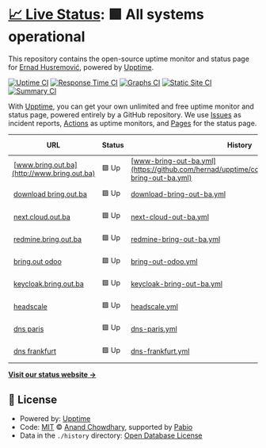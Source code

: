 # [📈 Live Status](https://hernad.github.io/upptime): <!--live status--> **🟩 All systems operational**

This repository contains the open-source uptime monitor and status page for [Ernad Husremović](https://www.linkedin.com/in/hernad), powered by [Upptime](https://github.com/upptime/upptime).

[![Uptime CI](https://github.com/hernad/upptime/workflows/Uptime%20CI/badge.svg)](https://github.com/hernad/upptime/actions?query=workflow%3A%22Uptime+CI%22)
[![Response Time CI](https://github.com/hernad/upptime/workflows/Response%20Time%20CI/badge.svg)](https://github.com/hernad/upptime/actions?query=workflow%3A%22Response+Time+CI%22)
[![Graphs CI](https://github.com/hernad/upptime/workflows/Graphs%20CI/badge.svg)](https://github.com/hernad/upptime/actions?query=workflow%3A%22Graphs+CI%22)
[![Static Site CI](https://github.com/hernad/upptime/workflows/Static%20Site%20CI/badge.svg)](https://github.com/hernad/upptime/actions?query=workflow%3A%22Static+Site+CI%22)
[![Summary CI](https://github.com/hernad/upptime/workflows/Summary%20CI/badge.svg)](https://github.com/hernad/upptime/actions?query=workflow%3A%22Summary+CI%22)

With [Upptime](https://upptime.js.org), you can get your own unlimited and free uptime monitor and status page, powered entirely by a GitHub repository. We use [Issues](https://github.com/hernad/upptime/issues) as incident reports, [Actions](https://github.com/hernad/upptime/actions) as uptime monitors, and [Pages](https://hernad.github.io/upptime) for the status page.

<!--start: status pages-->
<!-- This summary is generated by Upptime (https://github.com/upptime/upptime) -->
<!-- Do not edit this manually, your changes will be overwritten -->
<!-- prettier-ignore -->
| URL | Status | History | Response Time | Uptime |
| --- | ------ | ------- | ------------- | ------ |
| <img alt="" src="https://icons.duckduckgo.com/ip3/www.bring.out.ba.ico" height="13"> [www.bring.out.ba](http://www.bring.out.ba) | 🟩 Up | [www-bring-out-ba.yml](https://github.com/hernad/upptime/commits/HEAD/history/www-bring-out-ba.yml) | <details><summary><img alt="Response time graph" src="./graphs/www-bring-out-ba/response-time-week.png" height="20"> 1480ms</summary><br><a href="https://status.bring.out.ba/history/www-bring-out-ba"><img alt="Response time 1639" src="https://img.shields.io/endpoint?url=https%3A%2F%2Fraw.githubusercontent.com%2Fhernad%2Fupptime%2FHEAD%2Fapi%2Fwww-bring-out-ba%2Fresponse-time.json"></a><br><a href="https://status.bring.out.ba/history/www-bring-out-ba"><img alt="24-hour response time 1716" src="https://img.shields.io/endpoint?url=https%3A%2F%2Fraw.githubusercontent.com%2Fhernad%2Fupptime%2FHEAD%2Fapi%2Fwww-bring-out-ba%2Fresponse-time-day.json"></a><br><a href="https://status.bring.out.ba/history/www-bring-out-ba"><img alt="7-day response time 1480" src="https://img.shields.io/endpoint?url=https%3A%2F%2Fraw.githubusercontent.com%2Fhernad%2Fupptime%2FHEAD%2Fapi%2Fwww-bring-out-ba%2Fresponse-time-week.json"></a><br><a href="https://status.bring.out.ba/history/www-bring-out-ba"><img alt="30-day response time 1659" src="https://img.shields.io/endpoint?url=https%3A%2F%2Fraw.githubusercontent.com%2Fhernad%2Fupptime%2FHEAD%2Fapi%2Fwww-bring-out-ba%2Fresponse-time-month.json"></a><br><a href="https://status.bring.out.ba/history/www-bring-out-ba"><img alt="1-year response time 1639" src="https://img.shields.io/endpoint?url=https%3A%2F%2Fraw.githubusercontent.com%2Fhernad%2Fupptime%2FHEAD%2Fapi%2Fwww-bring-out-ba%2Fresponse-time-year.json"></a></details> | <details><summary><a href="https://status.bring.out.ba/history/www-bring-out-ba">100.00%</a></summary><a href="https://status.bring.out.ba/history/www-bring-out-ba"><img alt="All-time uptime 99.60%" src="https://img.shields.io/endpoint?url=https%3A%2F%2Fraw.githubusercontent.com%2Fhernad%2Fupptime%2FHEAD%2Fapi%2Fwww-bring-out-ba%2Fuptime.json"></a><br><a href="https://status.bring.out.ba/history/www-bring-out-ba"><img alt="24-hour uptime 100.00%" src="https://img.shields.io/endpoint?url=https%3A%2F%2Fraw.githubusercontent.com%2Fhernad%2Fupptime%2FHEAD%2Fapi%2Fwww-bring-out-ba%2Fuptime-day.json"></a><br><a href="https://status.bring.out.ba/history/www-bring-out-ba"><img alt="7-day uptime 100.00%" src="https://img.shields.io/endpoint?url=https%3A%2F%2Fraw.githubusercontent.com%2Fhernad%2Fupptime%2FHEAD%2Fapi%2Fwww-bring-out-ba%2Fuptime-week.json"></a><br><a href="https://status.bring.out.ba/history/www-bring-out-ba"><img alt="30-day uptime 100.00%" src="https://img.shields.io/endpoint?url=https%3A%2F%2Fraw.githubusercontent.com%2Fhernad%2Fupptime%2FHEAD%2Fapi%2Fwww-bring-out-ba%2Fuptime-month.json"></a><br><a href="https://status.bring.out.ba/history/www-bring-out-ba"><img alt="1-year uptime 99.60%" src="https://img.shields.io/endpoint?url=https%3A%2F%2Fraw.githubusercontent.com%2Fhernad%2Fupptime%2FHEAD%2Fapi%2Fwww-bring-out-ba%2Fuptime-year.json"></a></details>
| <img alt="" src="https://icons.duckduckgo.com/ip3/download.bring.out.ba.ico" height="13"> [download bring.out.ba](http://download.bring.out.ba/host.txt) | 🟩 Up | [download-bring-out-ba.yml](https://github.com/hernad/upptime/commits/HEAD/history/download-bring-out-ba.yml) | <details><summary><img alt="Response time graph" src="./graphs/download-bring-out-ba/response-time-week.png" height="20"> 597ms</summary><br><a href="https://status.bring.out.ba/history/download-bring-out-ba"><img alt="Response time 726" src="https://img.shields.io/endpoint?url=https%3A%2F%2Fraw.githubusercontent.com%2Fhernad%2Fupptime%2FHEAD%2Fapi%2Fdownload-bring-out-ba%2Fresponse-time.json"></a><br><a href="https://status.bring.out.ba/history/download-bring-out-ba"><img alt="24-hour response time 1091" src="https://img.shields.io/endpoint?url=https%3A%2F%2Fraw.githubusercontent.com%2Fhernad%2Fupptime%2FHEAD%2Fapi%2Fdownload-bring-out-ba%2Fresponse-time-day.json"></a><br><a href="https://status.bring.out.ba/history/download-bring-out-ba"><img alt="7-day response time 597" src="https://img.shields.io/endpoint?url=https%3A%2F%2Fraw.githubusercontent.com%2Fhernad%2Fupptime%2FHEAD%2Fapi%2Fdownload-bring-out-ba%2Fresponse-time-week.json"></a><br><a href="https://status.bring.out.ba/history/download-bring-out-ba"><img alt="30-day response time 599" src="https://img.shields.io/endpoint?url=https%3A%2F%2Fraw.githubusercontent.com%2Fhernad%2Fupptime%2FHEAD%2Fapi%2Fdownload-bring-out-ba%2Fresponse-time-month.json"></a><br><a href="https://status.bring.out.ba/history/download-bring-out-ba"><img alt="1-year response time 726" src="https://img.shields.io/endpoint?url=https%3A%2F%2Fraw.githubusercontent.com%2Fhernad%2Fupptime%2FHEAD%2Fapi%2Fdownload-bring-out-ba%2Fresponse-time-year.json"></a></details> | <details><summary><a href="https://status.bring.out.ba/history/download-bring-out-ba">100.00%</a></summary><a href="https://status.bring.out.ba/history/download-bring-out-ba"><img alt="All-time uptime 99.60%" src="https://img.shields.io/endpoint?url=https%3A%2F%2Fraw.githubusercontent.com%2Fhernad%2Fupptime%2FHEAD%2Fapi%2Fdownload-bring-out-ba%2Fuptime.json"></a><br><a href="https://status.bring.out.ba/history/download-bring-out-ba"><img alt="24-hour uptime 100.00%" src="https://img.shields.io/endpoint?url=https%3A%2F%2Fraw.githubusercontent.com%2Fhernad%2Fupptime%2FHEAD%2Fapi%2Fdownload-bring-out-ba%2Fuptime-day.json"></a><br><a href="https://status.bring.out.ba/history/download-bring-out-ba"><img alt="7-day uptime 100.00%" src="https://img.shields.io/endpoint?url=https%3A%2F%2Fraw.githubusercontent.com%2Fhernad%2Fupptime%2FHEAD%2Fapi%2Fdownload-bring-out-ba%2Fuptime-week.json"></a><br><a href="https://status.bring.out.ba/history/download-bring-out-ba"><img alt="30-day uptime 100.00%" src="https://img.shields.io/endpoint?url=https%3A%2F%2Fraw.githubusercontent.com%2Fhernad%2Fupptime%2FHEAD%2Fapi%2Fdownload-bring-out-ba%2Fuptime-month.json"></a><br><a href="https://status.bring.out.ba/history/download-bring-out-ba"><img alt="1-year uptime 99.60%" src="https://img.shields.io/endpoint?url=https%3A%2F%2Fraw.githubusercontent.com%2Fhernad%2Fupptime%2FHEAD%2Fapi%2Fdownload-bring-out-ba%2Fuptime-year.json"></a></details>
| <img alt="" src="https://icons.duckduckgo.com/ip3/next.cloud.out.ba.ico" height="13"> [next.cloud.out.ba](https://next.cloud.out.ba/s/NPAyfsYPeStzDTN/download) | 🟩 Up | [next-cloud-out-ba.yml](https://github.com/hernad/upptime/commits/HEAD/history/next-cloud-out-ba.yml) | <details><summary><img alt="Response time graph" src="./graphs/next-cloud-out-ba/response-time-week.png" height="20"> 1652ms</summary><br><a href="https://status.bring.out.ba/history/next-cloud-out-ba"><img alt="Response time 1533" src="https://img.shields.io/endpoint?url=https%3A%2F%2Fraw.githubusercontent.com%2Fhernad%2Fupptime%2FHEAD%2Fapi%2Fnext-cloud-out-ba%2Fresponse-time.json"></a><br><a href="https://status.bring.out.ba/history/next-cloud-out-ba"><img alt="24-hour response time 2263" src="https://img.shields.io/endpoint?url=https%3A%2F%2Fraw.githubusercontent.com%2Fhernad%2Fupptime%2FHEAD%2Fapi%2Fnext-cloud-out-ba%2Fresponse-time-day.json"></a><br><a href="https://status.bring.out.ba/history/next-cloud-out-ba"><img alt="7-day response time 1652" src="https://img.shields.io/endpoint?url=https%3A%2F%2Fraw.githubusercontent.com%2Fhernad%2Fupptime%2FHEAD%2Fapi%2Fnext-cloud-out-ba%2Fresponse-time-week.json"></a><br><a href="https://status.bring.out.ba/history/next-cloud-out-ba"><img alt="30-day response time 1578" src="https://img.shields.io/endpoint?url=https%3A%2F%2Fraw.githubusercontent.com%2Fhernad%2Fupptime%2FHEAD%2Fapi%2Fnext-cloud-out-ba%2Fresponse-time-month.json"></a><br><a href="https://status.bring.out.ba/history/next-cloud-out-ba"><img alt="1-year response time 1533" src="https://img.shields.io/endpoint?url=https%3A%2F%2Fraw.githubusercontent.com%2Fhernad%2Fupptime%2FHEAD%2Fapi%2Fnext-cloud-out-ba%2Fresponse-time-year.json"></a></details> | <details><summary><a href="https://status.bring.out.ba/history/next-cloud-out-ba">100.00%</a></summary><a href="https://status.bring.out.ba/history/next-cloud-out-ba"><img alt="All-time uptime 99.57%" src="https://img.shields.io/endpoint?url=https%3A%2F%2Fraw.githubusercontent.com%2Fhernad%2Fupptime%2FHEAD%2Fapi%2Fnext-cloud-out-ba%2Fuptime.json"></a><br><a href="https://status.bring.out.ba/history/next-cloud-out-ba"><img alt="24-hour uptime 100.00%" src="https://img.shields.io/endpoint?url=https%3A%2F%2Fraw.githubusercontent.com%2Fhernad%2Fupptime%2FHEAD%2Fapi%2Fnext-cloud-out-ba%2Fuptime-day.json"></a><br><a href="https://status.bring.out.ba/history/next-cloud-out-ba"><img alt="7-day uptime 100.00%" src="https://img.shields.io/endpoint?url=https%3A%2F%2Fraw.githubusercontent.com%2Fhernad%2Fupptime%2FHEAD%2Fapi%2Fnext-cloud-out-ba%2Fuptime-week.json"></a><br><a href="https://status.bring.out.ba/history/next-cloud-out-ba"><img alt="30-day uptime 100.00%" src="https://img.shields.io/endpoint?url=https%3A%2F%2Fraw.githubusercontent.com%2Fhernad%2Fupptime%2FHEAD%2Fapi%2Fnext-cloud-out-ba%2Fuptime-month.json"></a><br><a href="https://status.bring.out.ba/history/next-cloud-out-ba"><img alt="1-year uptime 99.57%" src="https://img.shields.io/endpoint?url=https%3A%2F%2Fraw.githubusercontent.com%2Fhernad%2Fupptime%2FHEAD%2Fapi%2Fnext-cloud-out-ba%2Fuptime-year.json"></a></details>
| <img alt="" src="https://icons.duckduckgo.com/ip3/redmine.bring.out.ba.ico" height="13"> [redmine.bring.out.ba](https://redmine.bring.out.ba/) | 🟩 Up | [redmine-bring-out-ba.yml](https://github.com/hernad/upptime/commits/HEAD/history/redmine-bring-out-ba.yml) | <details><summary><img alt="Response time graph" src="./graphs/redmine-bring-out-ba/response-time-week.png" height="20"> 777ms</summary><br><a href="https://status.bring.out.ba/history/redmine-bring-out-ba"><img alt="Response time 857" src="https://img.shields.io/endpoint?url=https%3A%2F%2Fraw.githubusercontent.com%2Fhernad%2Fupptime%2FHEAD%2Fapi%2Fredmine-bring-out-ba%2Fresponse-time.json"></a><br><a href="https://status.bring.out.ba/history/redmine-bring-out-ba"><img alt="24-hour response time 1003" src="https://img.shields.io/endpoint?url=https%3A%2F%2Fraw.githubusercontent.com%2Fhernad%2Fupptime%2FHEAD%2Fapi%2Fredmine-bring-out-ba%2Fresponse-time-day.json"></a><br><a href="https://status.bring.out.ba/history/redmine-bring-out-ba"><img alt="7-day response time 777" src="https://img.shields.io/endpoint?url=https%3A%2F%2Fraw.githubusercontent.com%2Fhernad%2Fupptime%2FHEAD%2Fapi%2Fredmine-bring-out-ba%2Fresponse-time-week.json"></a><br><a href="https://status.bring.out.ba/history/redmine-bring-out-ba"><img alt="30-day response time 787" src="https://img.shields.io/endpoint?url=https%3A%2F%2Fraw.githubusercontent.com%2Fhernad%2Fupptime%2FHEAD%2Fapi%2Fredmine-bring-out-ba%2Fresponse-time-month.json"></a><br><a href="https://status.bring.out.ba/history/redmine-bring-out-ba"><img alt="1-year response time 857" src="https://img.shields.io/endpoint?url=https%3A%2F%2Fraw.githubusercontent.com%2Fhernad%2Fupptime%2FHEAD%2Fapi%2Fredmine-bring-out-ba%2Fresponse-time-year.json"></a></details> | <details><summary><a href="https://status.bring.out.ba/history/redmine-bring-out-ba">100.00%</a></summary><a href="https://status.bring.out.ba/history/redmine-bring-out-ba"><img alt="All-time uptime 99.69%" src="https://img.shields.io/endpoint?url=https%3A%2F%2Fraw.githubusercontent.com%2Fhernad%2Fupptime%2FHEAD%2Fapi%2Fredmine-bring-out-ba%2Fuptime.json"></a><br><a href="https://status.bring.out.ba/history/redmine-bring-out-ba"><img alt="24-hour uptime 100.00%" src="https://img.shields.io/endpoint?url=https%3A%2F%2Fraw.githubusercontent.com%2Fhernad%2Fupptime%2FHEAD%2Fapi%2Fredmine-bring-out-ba%2Fuptime-day.json"></a><br><a href="https://status.bring.out.ba/history/redmine-bring-out-ba"><img alt="7-day uptime 100.00%" src="https://img.shields.io/endpoint?url=https%3A%2F%2Fraw.githubusercontent.com%2Fhernad%2Fupptime%2FHEAD%2Fapi%2Fredmine-bring-out-ba%2Fuptime-week.json"></a><br><a href="https://status.bring.out.ba/history/redmine-bring-out-ba"><img alt="30-day uptime 100.00%" src="https://img.shields.io/endpoint?url=https%3A%2F%2Fraw.githubusercontent.com%2Fhernad%2Fupptime%2FHEAD%2Fapi%2Fredmine-bring-out-ba%2Fuptime-month.json"></a><br><a href="https://status.bring.out.ba/history/redmine-bring-out-ba"><img alt="1-year uptime 99.69%" src="https://img.shields.io/endpoint?url=https%3A%2F%2Fraw.githubusercontent.com%2Fhernad%2Fupptime%2FHEAD%2Fapi%2Fredmine-bring-out-ba%2Fuptime-year.json"></a></details>
| <img alt="" src="https://icons.duckduckgo.com/ip3/bringout.odoo.cloud.out.ba.ico" height="13"> [bring.out odoo](https://bringout.odoo.cloud.out.ba/) | 🟩 Up | [bring-out-odoo.yml](https://github.com/hernad/upptime/commits/HEAD/history/bring-out-odoo.yml) | <details><summary><img alt="Response time graph" src="./graphs/bring-out-odoo/response-time-week.png" height="20"> 1380ms</summary><br><a href="https://status.bring.out.ba/history/bring-out-odoo"><img alt="Response time 1331" src="https://img.shields.io/endpoint?url=https%3A%2F%2Fraw.githubusercontent.com%2Fhernad%2Fupptime%2FHEAD%2Fapi%2Fbring-out-odoo%2Fresponse-time.json"></a><br><a href="https://status.bring.out.ba/history/bring-out-odoo"><img alt="24-hour response time 1547" src="https://img.shields.io/endpoint?url=https%3A%2F%2Fraw.githubusercontent.com%2Fhernad%2Fupptime%2FHEAD%2Fapi%2Fbring-out-odoo%2Fresponse-time-day.json"></a><br><a href="https://status.bring.out.ba/history/bring-out-odoo"><img alt="7-day response time 1380" src="https://img.shields.io/endpoint?url=https%3A%2F%2Fraw.githubusercontent.com%2Fhernad%2Fupptime%2FHEAD%2Fapi%2Fbring-out-odoo%2Fresponse-time-week.json"></a><br><a href="https://status.bring.out.ba/history/bring-out-odoo"><img alt="30-day response time 1342" src="https://img.shields.io/endpoint?url=https%3A%2F%2Fraw.githubusercontent.com%2Fhernad%2Fupptime%2FHEAD%2Fapi%2Fbring-out-odoo%2Fresponse-time-month.json"></a><br><a href="https://status.bring.out.ba/history/bring-out-odoo"><img alt="1-year response time 1331" src="https://img.shields.io/endpoint?url=https%3A%2F%2Fraw.githubusercontent.com%2Fhernad%2Fupptime%2FHEAD%2Fapi%2Fbring-out-odoo%2Fresponse-time-year.json"></a></details> | <details><summary><a href="https://status.bring.out.ba/history/bring-out-odoo">100.00%</a></summary><a href="https://status.bring.out.ba/history/bring-out-odoo"><img alt="All-time uptime 99.65%" src="https://img.shields.io/endpoint?url=https%3A%2F%2Fraw.githubusercontent.com%2Fhernad%2Fupptime%2FHEAD%2Fapi%2Fbring-out-odoo%2Fuptime.json"></a><br><a href="https://status.bring.out.ba/history/bring-out-odoo"><img alt="24-hour uptime 100.00%" src="https://img.shields.io/endpoint?url=https%3A%2F%2Fraw.githubusercontent.com%2Fhernad%2Fupptime%2FHEAD%2Fapi%2Fbring-out-odoo%2Fuptime-day.json"></a><br><a href="https://status.bring.out.ba/history/bring-out-odoo"><img alt="7-day uptime 100.00%" src="https://img.shields.io/endpoint?url=https%3A%2F%2Fraw.githubusercontent.com%2Fhernad%2Fupptime%2FHEAD%2Fapi%2Fbring-out-odoo%2Fuptime-week.json"></a><br><a href="https://status.bring.out.ba/history/bring-out-odoo"><img alt="30-day uptime 100.00%" src="https://img.shields.io/endpoint?url=https%3A%2F%2Fraw.githubusercontent.com%2Fhernad%2Fupptime%2FHEAD%2Fapi%2Fbring-out-odoo%2Fuptime-month.json"></a><br><a href="https://status.bring.out.ba/history/bring-out-odoo"><img alt="1-year uptime 99.65%" src="https://img.shields.io/endpoint?url=https%3A%2F%2Fraw.githubusercontent.com%2Fhernad%2Fupptime%2FHEAD%2Fapi%2Fbring-out-odoo%2Fuptime-year.json"></a></details>
| <img alt="" src="https://icons.duckduckgo.com/ip3/keycloak.cloud.out.ba.ico" height="13"> [keycloak.bring.out.ba](https://keycloak.cloud.out.ba/) | 🟩 Up | [keycloak-bring-out-ba.yml](https://github.com/hernad/upptime/commits/HEAD/history/keycloak-bring-out-ba.yml) | <details><summary><img alt="Response time graph" src="./graphs/keycloak-bring-out-ba/response-time-week.png" height="20"> 1355ms</summary><br><a href="https://status.bring.out.ba/history/keycloak-bring-out-ba"><img alt="Response time 1251" src="https://img.shields.io/endpoint?url=https%3A%2F%2Fraw.githubusercontent.com%2Fhernad%2Fupptime%2FHEAD%2Fapi%2Fkeycloak-bring-out-ba%2Fresponse-time.json"></a><br><a href="https://status.bring.out.ba/history/keycloak-bring-out-ba"><img alt="24-hour response time 2135" src="https://img.shields.io/endpoint?url=https%3A%2F%2Fraw.githubusercontent.com%2Fhernad%2Fupptime%2FHEAD%2Fapi%2Fkeycloak-bring-out-ba%2Fresponse-time-day.json"></a><br><a href="https://status.bring.out.ba/history/keycloak-bring-out-ba"><img alt="7-day response time 1355" src="https://img.shields.io/endpoint?url=https%3A%2F%2Fraw.githubusercontent.com%2Fhernad%2Fupptime%2FHEAD%2Fapi%2Fkeycloak-bring-out-ba%2Fresponse-time-week.json"></a><br><a href="https://status.bring.out.ba/history/keycloak-bring-out-ba"><img alt="30-day response time 1292" src="https://img.shields.io/endpoint?url=https%3A%2F%2Fraw.githubusercontent.com%2Fhernad%2Fupptime%2FHEAD%2Fapi%2Fkeycloak-bring-out-ba%2Fresponse-time-month.json"></a><br><a href="https://status.bring.out.ba/history/keycloak-bring-out-ba"><img alt="1-year response time 1251" src="https://img.shields.io/endpoint?url=https%3A%2F%2Fraw.githubusercontent.com%2Fhernad%2Fupptime%2FHEAD%2Fapi%2Fkeycloak-bring-out-ba%2Fresponse-time-year.json"></a></details> | <details><summary><a href="https://status.bring.out.ba/history/keycloak-bring-out-ba">100.00%</a></summary><a href="https://status.bring.out.ba/history/keycloak-bring-out-ba"><img alt="All-time uptime 99.66%" src="https://img.shields.io/endpoint?url=https%3A%2F%2Fraw.githubusercontent.com%2Fhernad%2Fupptime%2FHEAD%2Fapi%2Fkeycloak-bring-out-ba%2Fuptime.json"></a><br><a href="https://status.bring.out.ba/history/keycloak-bring-out-ba"><img alt="24-hour uptime 100.00%" src="https://img.shields.io/endpoint?url=https%3A%2F%2Fraw.githubusercontent.com%2Fhernad%2Fupptime%2FHEAD%2Fapi%2Fkeycloak-bring-out-ba%2Fuptime-day.json"></a><br><a href="https://status.bring.out.ba/history/keycloak-bring-out-ba"><img alt="7-day uptime 100.00%" src="https://img.shields.io/endpoint?url=https%3A%2F%2Fraw.githubusercontent.com%2Fhernad%2Fupptime%2FHEAD%2Fapi%2Fkeycloak-bring-out-ba%2Fuptime-week.json"></a><br><a href="https://status.bring.out.ba/history/keycloak-bring-out-ba"><img alt="30-day uptime 100.00%" src="https://img.shields.io/endpoint?url=https%3A%2F%2Fraw.githubusercontent.com%2Fhernad%2Fupptime%2FHEAD%2Fapi%2Fkeycloak-bring-out-ba%2Fuptime-month.json"></a><br><a href="https://status.bring.out.ba/history/keycloak-bring-out-ba"><img alt="1-year uptime 99.66%" src="https://img.shields.io/endpoint?url=https%3A%2F%2Fraw.githubusercontent.com%2Fhernad%2Fupptime%2FHEAD%2Fapi%2Fkeycloak-bring-out-ba%2Fuptime-year.json"></a></details>
| <img alt="" src="https://icons.duckduckgo.com/ip3/headscale.out.ba.ico" height="13"> [headscale](https://headscale.out.ba/register/nodekey:aff680ab34bbd3bfcb3b076910d0543eeea1234f53dd0464a423c8f056e1cf99) | 🟩 Up | [headscale.yml](https://github.com/hernad/upptime/commits/HEAD/history/headscale.yml) | <details><summary><img alt="Response time graph" src="./graphs/headscale/response-time-week.png" height="20"> 837ms</summary><br><a href="https://status.bring.out.ba/history/headscale"><img alt="Response time 871" src="https://img.shields.io/endpoint?url=https%3A%2F%2Fraw.githubusercontent.com%2Fhernad%2Fupptime%2FHEAD%2Fapi%2Fheadscale%2Fresponse-time.json"></a><br><a href="https://status.bring.out.ba/history/headscale"><img alt="24-hour response time 905" src="https://img.shields.io/endpoint?url=https%3A%2F%2Fraw.githubusercontent.com%2Fhernad%2Fupptime%2FHEAD%2Fapi%2Fheadscale%2Fresponse-time-day.json"></a><br><a href="https://status.bring.out.ba/history/headscale"><img alt="7-day response time 837" src="https://img.shields.io/endpoint?url=https%3A%2F%2Fraw.githubusercontent.com%2Fhernad%2Fupptime%2FHEAD%2Fapi%2Fheadscale%2Fresponse-time-week.json"></a><br><a href="https://status.bring.out.ba/history/headscale"><img alt="30-day response time 815" src="https://img.shields.io/endpoint?url=https%3A%2F%2Fraw.githubusercontent.com%2Fhernad%2Fupptime%2FHEAD%2Fapi%2Fheadscale%2Fresponse-time-month.json"></a><br><a href="https://status.bring.out.ba/history/headscale"><img alt="1-year response time 871" src="https://img.shields.io/endpoint?url=https%3A%2F%2Fraw.githubusercontent.com%2Fhernad%2Fupptime%2FHEAD%2Fapi%2Fheadscale%2Fresponse-time-year.json"></a></details> | <details><summary><a href="https://status.bring.out.ba/history/headscale">95.44%</a></summary><a href="https://status.bring.out.ba/history/headscale"><img alt="All-time uptime 98.58%" src="https://img.shields.io/endpoint?url=https%3A%2F%2Fraw.githubusercontent.com%2Fhernad%2Fupptime%2FHEAD%2Fapi%2Fheadscale%2Fuptime.json"></a><br><a href="https://status.bring.out.ba/history/headscale"><img alt="24-hour uptime 91.41%" src="https://img.shields.io/endpoint?url=https%3A%2F%2Fraw.githubusercontent.com%2Fhernad%2Fupptime%2FHEAD%2Fapi%2Fheadscale%2Fuptime-day.json"></a><br><a href="https://status.bring.out.ba/history/headscale"><img alt="7-day uptime 95.44%" src="https://img.shields.io/endpoint?url=https%3A%2F%2Fraw.githubusercontent.com%2Fhernad%2Fupptime%2FHEAD%2Fapi%2Fheadscale%2Fuptime-week.json"></a><br><a href="https://status.bring.out.ba/history/headscale"><img alt="30-day uptime 98.31%" src="https://img.shields.io/endpoint?url=https%3A%2F%2Fraw.githubusercontent.com%2Fhernad%2Fupptime%2FHEAD%2Fapi%2Fheadscale%2Fuptime-month.json"></a><br><a href="https://status.bring.out.ba/history/headscale"><img alt="1-year uptime 98.58%" src="https://img.shields.io/endpoint?url=https%3A%2F%2Fraw.githubusercontent.com%2Fhernad%2Fupptime%2FHEAD%2Fapi%2Fheadscale%2Fuptime-year.json"></a></details>
| <img alt="" src="https://icons.duckduckgo.com/ip3/null.ico" height="13"> [dns paris](pub3.out.ba) | 🟩 Up | [dns-paris.yml](https://github.com/hernad/upptime/commits/HEAD/history/dns-paris.yml) | <details><summary><img alt="Response time graph" src="./graphs/dns-paris/response-time-week.png" height="20"> 116ms</summary><br><a href="https://status.bring.out.ba/history/dns-paris"><img alt="Response time 114" src="https://img.shields.io/endpoint?url=https%3A%2F%2Fraw.githubusercontent.com%2Fhernad%2Fupptime%2FHEAD%2Fapi%2Fdns-paris%2Fresponse-time.json"></a><br><a href="https://status.bring.out.ba/history/dns-paris"><img alt="24-hour response time 153" src="https://img.shields.io/endpoint?url=https%3A%2F%2Fraw.githubusercontent.com%2Fhernad%2Fupptime%2FHEAD%2Fapi%2Fdns-paris%2Fresponse-time-day.json"></a><br><a href="https://status.bring.out.ba/history/dns-paris"><img alt="7-day response time 116" src="https://img.shields.io/endpoint?url=https%3A%2F%2Fraw.githubusercontent.com%2Fhernad%2Fupptime%2FHEAD%2Fapi%2Fdns-paris%2Fresponse-time-week.json"></a><br><a href="https://status.bring.out.ba/history/dns-paris"><img alt="30-day response time 117" src="https://img.shields.io/endpoint?url=https%3A%2F%2Fraw.githubusercontent.com%2Fhernad%2Fupptime%2FHEAD%2Fapi%2Fdns-paris%2Fresponse-time-month.json"></a><br><a href="https://status.bring.out.ba/history/dns-paris"><img alt="1-year response time 114" src="https://img.shields.io/endpoint?url=https%3A%2F%2Fraw.githubusercontent.com%2Fhernad%2Fupptime%2FHEAD%2Fapi%2Fdns-paris%2Fresponse-time-year.json"></a></details> | <details><summary><a href="https://status.bring.out.ba/history/dns-paris">100.00%</a></summary><a href="https://status.bring.out.ba/history/dns-paris"><img alt="All-time uptime 100.00%" src="https://img.shields.io/endpoint?url=https%3A%2F%2Fraw.githubusercontent.com%2Fhernad%2Fupptime%2FHEAD%2Fapi%2Fdns-paris%2Fuptime.json"></a><br><a href="https://status.bring.out.ba/history/dns-paris"><img alt="24-hour uptime 100.00%" src="https://img.shields.io/endpoint?url=https%3A%2F%2Fraw.githubusercontent.com%2Fhernad%2Fupptime%2FHEAD%2Fapi%2Fdns-paris%2Fuptime-day.json"></a><br><a href="https://status.bring.out.ba/history/dns-paris"><img alt="7-day uptime 100.00%" src="https://img.shields.io/endpoint?url=https%3A%2F%2Fraw.githubusercontent.com%2Fhernad%2Fupptime%2FHEAD%2Fapi%2Fdns-paris%2Fuptime-week.json"></a><br><a href="https://status.bring.out.ba/history/dns-paris"><img alt="30-day uptime 100.00%" src="https://img.shields.io/endpoint?url=https%3A%2F%2Fraw.githubusercontent.com%2Fhernad%2Fupptime%2FHEAD%2Fapi%2Fdns-paris%2Fuptime-month.json"></a><br><a href="https://status.bring.out.ba/history/dns-paris"><img alt="1-year uptime 100.00%" src="https://img.shields.io/endpoint?url=https%3A%2F%2Fraw.githubusercontent.com%2Fhernad%2Fupptime%2FHEAD%2Fapi%2Fdns-paris%2Fuptime-year.json"></a></details>
| <img alt="" src="https://icons.duckduckgo.com/ip3/null.ico" height="13"> [dns frankfurt](pub1.out.ba) | 🟩 Up | [dns-frankfurt.yml](https://github.com/hernad/upptime/commits/HEAD/history/dns-frankfurt.yml) | <details><summary><img alt="Response time graph" src="./graphs/dns-frankfurt/response-time-week.png" height="20"> 123ms</summary><br><a href="https://status.bring.out.ba/history/dns-frankfurt"><img alt="Response time 121" src="https://img.shields.io/endpoint?url=https%3A%2F%2Fraw.githubusercontent.com%2Fhernad%2Fupptime%2FHEAD%2Fapi%2Fdns-frankfurt%2Fresponse-time.json"></a><br><a href="https://status.bring.out.ba/history/dns-frankfurt"><img alt="24-hour response time 160" src="https://img.shields.io/endpoint?url=https%3A%2F%2Fraw.githubusercontent.com%2Fhernad%2Fupptime%2FHEAD%2Fapi%2Fdns-frankfurt%2Fresponse-time-day.json"></a><br><a href="https://status.bring.out.ba/history/dns-frankfurt"><img alt="7-day response time 123" src="https://img.shields.io/endpoint?url=https%3A%2F%2Fraw.githubusercontent.com%2Fhernad%2Fupptime%2FHEAD%2Fapi%2Fdns-frankfurt%2Fresponse-time-week.json"></a><br><a href="https://status.bring.out.ba/history/dns-frankfurt"><img alt="30-day response time 125" src="https://img.shields.io/endpoint?url=https%3A%2F%2Fraw.githubusercontent.com%2Fhernad%2Fupptime%2FHEAD%2Fapi%2Fdns-frankfurt%2Fresponse-time-month.json"></a><br><a href="https://status.bring.out.ba/history/dns-frankfurt"><img alt="1-year response time 121" src="https://img.shields.io/endpoint?url=https%3A%2F%2Fraw.githubusercontent.com%2Fhernad%2Fupptime%2FHEAD%2Fapi%2Fdns-frankfurt%2Fresponse-time-year.json"></a></details> | <details><summary><a href="https://status.bring.out.ba/history/dns-frankfurt">100.00%</a></summary><a href="https://status.bring.out.ba/history/dns-frankfurt"><img alt="All-time uptime 100.00%" src="https://img.shields.io/endpoint?url=https%3A%2F%2Fraw.githubusercontent.com%2Fhernad%2Fupptime%2FHEAD%2Fapi%2Fdns-frankfurt%2Fuptime.json"></a><br><a href="https://status.bring.out.ba/history/dns-frankfurt"><img alt="24-hour uptime 100.00%" src="https://img.shields.io/endpoint?url=https%3A%2F%2Fraw.githubusercontent.com%2Fhernad%2Fupptime%2FHEAD%2Fapi%2Fdns-frankfurt%2Fuptime-day.json"></a><br><a href="https://status.bring.out.ba/history/dns-frankfurt"><img alt="7-day uptime 100.00%" src="https://img.shields.io/endpoint?url=https%3A%2F%2Fraw.githubusercontent.com%2Fhernad%2Fupptime%2FHEAD%2Fapi%2Fdns-frankfurt%2Fuptime-week.json"></a><br><a href="https://status.bring.out.ba/history/dns-frankfurt"><img alt="30-day uptime 100.00%" src="https://img.shields.io/endpoint?url=https%3A%2F%2Fraw.githubusercontent.com%2Fhernad%2Fupptime%2FHEAD%2Fapi%2Fdns-frankfurt%2Fuptime-month.json"></a><br><a href="https://status.bring.out.ba/history/dns-frankfurt"><img alt="1-year uptime 100.00%" src="https://img.shields.io/endpoint?url=https%3A%2F%2Fraw.githubusercontent.com%2Fhernad%2Fupptime%2FHEAD%2Fapi%2Fdns-frankfurt%2Fuptime-year.json"></a></details>

<!--end: status pages-->

[**Visit our status website →**](https://hernad.github.io/upptime)

## 📄 License

- Powered by: [Upptime](https://github.com/upptime/upptime)
- Code: [MIT](./LICENSE) © [Anand Chowdhary](https://anandchowdhary.com), supported by [Pabio](https://pabio.com)
- Data in the `./history` directory: [Open Database License](https://opendatacommons.org/licenses/odbl/1-0/)
